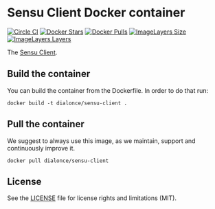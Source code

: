# Sensu Client Docker container

[![Circle CI](https://circleci.com/gh/dial-once/docker-sensu-client.svg?style=shield)](https://circleci.com/gh/dial-once/docker-sensu-client) [![Docker Stars](https://img.shields.io/docker/stars/dialonce/sensu-client.svg?maxAge=2592000)](https://hub.docker.com/r/dialonce/sensu-client/) [![Docker Pulls](https://img.shields.io/docker/pulls/dialonce/sensu-client.svg?maxAge=2592000)](https://hub.docker.com/r/dialonce/sensu-client/) [![ImageLayers Size](https://img.shields.io/imagelayers/image-size/dialonce/sensu-client/latest.svg?maxAge=2592000?style=plastic)](https://imagelayers.io/?images=dialonce%2Fsensu-client:latest) [![ImageLayers Layers](https://img.shields.io/imagelayers/layers/dialonce/sensu-client/latest.svg?maxAge=2592000?style=plastic)](https://imagelayers.io/?images=dialonce%2Fsensu-client:latest)

The [Sensu Client](https://github.com/dial-once/docker-sensu-client).

## Build the container

You can build the container from the Dockerfile. In order to do that run:

```
docker build -t dialonce/sensu-client .
```

## Pull the container

We suggest to always use this image, as we maintain, support and continuously improve it.

```
docker pull dialonce/sensu-client
```

## License

See the [LICENSE](LICENSE.md) file for license rights and limitations (MIT).
